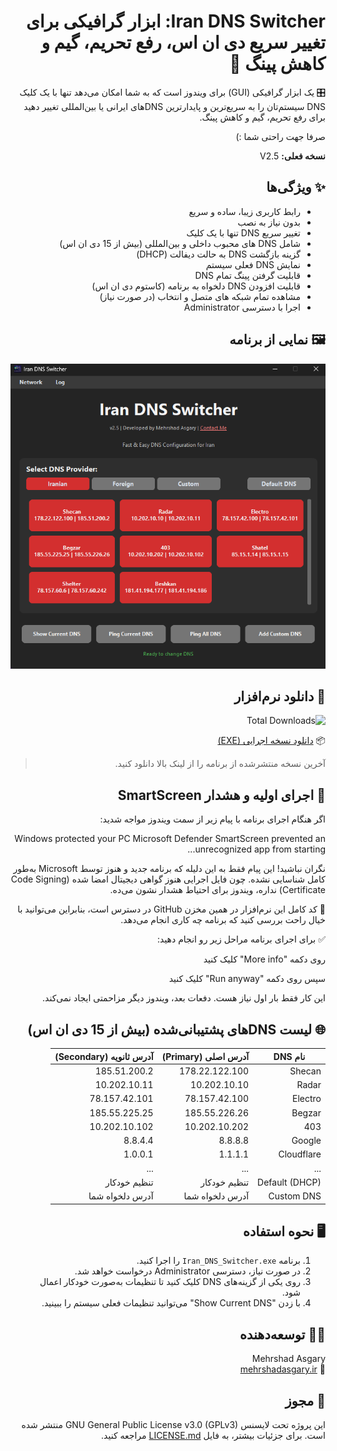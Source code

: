 <div dir="rtl">
  
# Iran DNS Switcher: ابزار گرافیکی برای تغییر سریع دی ان اس، رفع تحریم، گیم و کاهش پینگ 🚀


🎛️  یک ابزار گرافیکی (GUI) برای ویندوز است که به شما امکان می‌دهد تنها با یک کلیک DNS سیستم‌تان را به سریع‌ترین و پایدارترین DNSهای ایرانی یا بین‌المللی تغییر دهید برای رفع تحریم، گیم و کاهش پینگ.

صرفا جهت راحتی شما :)

**نسخه فعلی:** V2.5

## ✨ ویژگی‌ها

- رابط کاربری زیبا، ساده و سریع
- بدون نیاز به نصب
- تغییر سریع DNS تنها با یک کلیک  
- شامل DNS های محبوب داخلی و بین‌المللی (بیش از 15 دی ان اس)
- گزینه بازگشت DNS به حالت دیفالت (DHCP)  
- نمایش DNS فعلی سیستم
- قابلیت گرفتن پینگ تمام DNS
- قابلیت افزودن DNS دلخواه به برنامه (کاستوم دی ان اس)
- مشاهده تمام شبکه های متصل و انتخاب (در صورت نیاز)
- اجرا با دسترسی Administrator  

## 🖼️ نمایی از برنامه

<div align="center">

![اسکرین‌شات Iran DNS Switcher](screenshot.png)

</div>

## 🔽 دانلود نرم‌افزار

![Total Downloads](https://img.shields.io/github/downloads/mehrshadasgary/Iran-DNS-Switcher/total.svg)

📦 [دانلود نسخه اجرایی (EXE)](https://github.com/mehrshadasgary/Iran-DNS-Switcher/releases/latest/download/Iran_DNS_Switcher.exe)

> آخرین نسخه منتشرشده از برنامه را از لینک بالا دانلود کنید.
> 
## 🔐 اجرای اولیه و هشدار SmartScreen


<div dir="rtl">
 اگر هنگام اجرای برنامه با پیام زیر از سمت ویندوز مواجه شدید:

Windows protected your PC
Microsoft Defender SmartScreen prevented an unrecognized app from starting...

نگران نباشید! 
این پیام فقط به این دلیله که برنامه جدید و هنوز توسط Microsoft به‌طور کامل شناسایی نشده. چون فایل اجرایی هنوز گواهی دیجیتال امضا شده (Code Signing Certificate) نداره، ویندوز برای احتیاط هشدار نشون می‌ده.

📂 کد کامل این نرم‌افزار در همین مخزن GitHub در دسترس است، بنابراین می‌توانید با خیال راحت بررسی کنید که برنامه چه کاری انجام می‌دهد.

✅ برای اجرای برنامه مراحل زیر رو انجام دهید:

روی دکمه "More info" کلیک کنید

سپس روی دکمه "Run anyway" کلیک کنید

این کار فقط بار اول نیاز هست. دفعات بعد، ویندوز دیگر مزاحمتی ایجاد نمی‌کند.


</div>


## 🌐 لیست DNSهای پشتیبانی‌شده (بیش از 15 دی ان اس)

| نام DNS       | آدرس اصلی (Primary) | آدرس ثانویه (Secondary) |
|---------------|----------------------|--------------------------|
| Shecan        | 178.22.122.100       | 185.51.200.2             |
| Radar         | 10.202.10.10         | 10.202.10.11             |
| Electro       | 78.157.42.100        | 78.157.42.101            |
| Begzar        | 185.55.226.26        | 185.55.225.25            |
| 403           | 10.202.10.202        | 10.202.10.102            |
| Google        | 8.8.8.8              | 8.8.4.4                  |
| Cloudflare    | 1.1.1.1              | 1.0.0.1                  |
| ...           | ...                  | ...                      |
| Default (DHCP)   | تنظیم خودکار        | تنظیم خودکار            |
| Custom DNS    | آدرس دلخواه شما              | آدرس دلخواه شما                  |

## 🖥️ نحوه استفاده

1. برنامه `Iran_DNS_Switcher.exe` را اجرا کنید.  
2. در صورت نیاز، دسترسی Administrator درخواست خواهد شد.  
3. روی یکی از گزینه‌های DNS کلیک کنید تا تنظیمات به‌صورت خودکار اعمال شود.  
4. با زدن "Show Current DNS" می‌توانید تنظیمات فعلی سیستم را ببینید.

## 👨‍💻 توسعه‌دهنده

Mehrshad Asgary  
🔗 [mehrshadasgary.ir](https://mehrshadasgary.ir)

## 📜 مجوز

این پروژه تحت لایسنس GNU General Public License v3.0 (GPLv3) منتشر شده است.
برای جزئیات بیشتر، به فایل <a href="LICENSE">LICENSE.md</a> مراجعه کنید.
</div>

